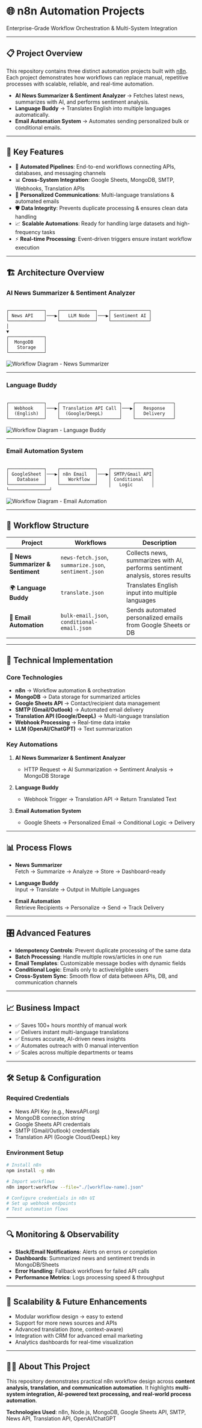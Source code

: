 
# 🌐 n8n Automation Projects
Enterprise-Grade Workflow Orchestration & Multi-System Integration

---

## 📋 Project Overview
This repository contains three distinct automation projects built with [n8n](https://n8n.io). Each project demonstrates how workflows can replace manual, repetitive processes with scalable, reliable, and real-time automation.

- **AI News Summarizer & Sentiment Analyzer** → Fetches latest news, summarizes with AI, and performs sentiment analysis.  
- **Language Buddy** → Translates English into multiple languages automatically.  
- **Email Automation System** → Automates sending personalized bulk or conditional emails.  

---

## 🎯 Key Features
- 🔄 **Automated Pipelines**: End-to-end workflows connecting APIs, databases, and messaging channels  
- 📊 **Cross-System Integration**: Google Sheets, MongoDB, SMTP, Webhooks, Translation APIs  
- 📧 **Personalized Communications**: Multi-language translations & automated emails  
- 🛡️ **Data Integrity**: Prevents duplicate processing & ensures clean data handling  
- 📈 **Scalable Automations**: Ready for handling large datasets and high-frequency tasks  
- ⚡ **Real-time Processing**: Event-driven triggers ensure instant workflow execution  

---

## 🏗️ Architecture Overview

### AI News Summarizer & Sentiment Analyzer
```

┌─────────────┐    ┌─────────────┐    ┌──────────────┐
│ News API    │───▶│   LLM Node  │───▶│ Sentiment AI │
└─────────────┘    └─────────────┘    └──────────────┘
│
▼
┌─────────────┐
│  MongoDB    │
│   Storage   │
└─────────────┘

```

![Workflow Diagram - News Summarizer](C:\Users\Adeel\Pictures\Agent_2.png)

---

### Language Buddy
```

┌─────────────┐    ┌──────────────────────┐    ┌──────────────┐
│  Webhook    │───▶│ Translation API Call │───▶│   Response   │
│  (English)  │    │  (Google/DeepL)      │    │   Delivery   │
└─────────────┘    └──────────────────────┘    └──────────────┘

```

![Workflow Diagram - Language Buddy](C:\Users\Adeel\Pictures\Agent_3.png)

---

### Email Automation System
```

┌─────────────┐    ┌─────────────┐    ┌───────────────┐
│ GoogleSheet │───▶│ n8n Email   │───▶│ SMTP/Gmail API│
│   Database  │    │   Workflow  │    │ Conditional   │
└─────────────┘    └─────────────┘    │   Logic       │
└───────────────┘

````

![Workflow Diagram - Email Automation](C:\Users\Adeel\Pictures\Agent_1.png)

---

## 📁 Workflow Structure
| Project | Workflows | Description |
|---------|-----------|-------------|
| 📰 **News Summarizer & Sentiment** | `news-fetch.json`, `summarize.json`, `sentiment.json` | Collects news, summarizes with AI, performs sentiment analysis, stores results |
| 🌍 **Language Buddy** | `translate.json` | Translates English input into multiple languages |
| 📧 **Email Automation** | `bulk-email.json`, `conditional-email.json` | Sends automated personalized emails from Google Sheets or DB |

---

## 🔧 Technical Implementation
### Core Technologies
- **n8n** → Workflow automation & orchestration  
- **MongoDB** → Data storage for summarized articles  
- **Google Sheets API** → Contact/recipient data management  
- **SMTP (Gmail/Outlook)** → Automated email delivery  
- **Translation API (Google/DeepL)** → Multi-language translation  
- **Webhook Processing** → Real-time data intake  
- **LLM (OpenAI/ChatGPT)** → Text summarization  

### Key Automations
1. **AI News Summarizer & Sentiment Analyzer**  
   - HTTP Request → AI Summarization → Sentiment Analysis → MongoDB Storage  

2. **Language Buddy**  
   - Webhook Trigger → Translation API → Return Translated Text  

3. **Email Automation System**  
   - Google Sheets → Personalized Email → Conditional Logic → Delivery  

---

## 📊 Process Flows
- **News Summarizer**  
  Fetch → Summarize → Analyze → Store → Dashboard-ready  

- **Language Buddy**  
  Input → Translate → Output in Multiple Languages  

- **Email Automation**  
  Retrieve Recipients → Personalize → Send → Track Delivery  

---

## 🎛️ Advanced Features
- **Idempotency Controls**: Prevent duplicate processing of the same data  
- **Batch Processing**: Handle multiple rows/articles in one run  
- **Email Templates**: Customizable message bodies with dynamic fields  
- **Conditional Logic**: Emails only to active/eligible users  
- **Cross-System Sync**: Smooth flow of data between APIs, DB, and communication channels  

---

## 📈 Business Impact
- ✅ Saves 100+ hours monthly of manual work  
- ✅ Delivers instant multi-language translations  
- ✅ Ensures accurate, AI-driven news insights  
- ✅ Automates outreach with 0 manual intervention  
- ✅ Scales across multiple departments or teams  

---

## 🛠️ Setup & Configuration
### Required Credentials
- News API Key (e.g., NewsAPI.org)  
- MongoDB connection string  
- Google Sheets API credentials  
- SMTP (Gmail/Outlook) credentials  
- Translation API (Google Cloud/DeepL) key  

### Environment Setup
```bash
# Install n8n
npm install -g n8n

# Import workflows
n8n import:workflow --file="./[workflow-name].json"

# Configure credentials in n8n UI
# Set up webhook endpoints
# Test automation flows
````

---

## 🔍 Monitoring & Observability

* **Slack/Email Notifications**: Alerts on errors or completion
* **Dashboards**: Summarized news and sentiment trends in MongoDB/Sheets
* **Error Handling**: Fallback workflows for failed API calls
* **Performance Metrics**: Logs processing speed & throughput

---

## 🚀 Scalability & Future Enhancements

* Modular workflow design → easy to extend
* Support for more news sources and APIs
* Advanced translation (tone, context-aware)
* Integration with CRM for advanced email marketing
* Analytics dashboards for real-time visualization

---

## 👨‍💻 About This Project

This repository demonstrates practical n8n workflow design across **content analysis, translation, and communication automation**.
It highlights **multi-system integration, AI-powered text processing, and real-world process automation**.

**Technologies Used**: n8n, Node.js, MongoDB, Google Sheets API, SMTP, News API, Translation API, OpenAI/ChatGPT

```
